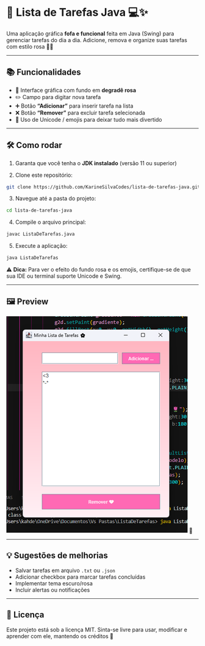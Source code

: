# 🌸 Lista de Tarefas Java 💻✨

Uma aplicação gráfica **fofa e funcional** feita em Java (Swing) para gerenciar tarefas do dia a dia. Adicione, remova e organize suas tarefas com estilo rosa 🌷💖

---

## 📚 Funcionalidades

- 🎨 Interface gráfica com fundo em **degradê rosa**
- ✏️ Campo para digitar nova tarefa
- ➕ Botão **“Adicionar”** para inserir tarefa na lista
- ❌ Botão **“Remover”** para excluir tarefa selecionada
- 🌸 Uso de Unicode / emojis para deixar tudo mais divertido

---

## 🛠️ Como rodar

1. Garanta que você tenha o **JDK instalado** (versão 11 ou superior)  

2. Clone este repositório:

```bash
git clone https://github.com/KarineSilvaCodes/lista-de-tarefas-java.git
```

3. Navegue até a pasta do projeto:

```bash
cd lista-de-tarefas-java
```

4. Compile o arquivo principal:

```bash
javac ListaDeTarefas.java
```

5. Execute a aplicação:

```bash
java ListaDeTarefas
```

⚠️ **Dica:** Para ver o efeito do fundo rosa e os emojis, certifique-se de que sua IDE ou terminal suporte Unicode e Swing.

---

## 🖼️ Preview

![Screenshot](https://raw.githubusercontent.com/KarineSilvaCodes/lista-de-tarefas-java/6e2ecb5c18d9fe95bd686e9a410c0ee8a86f5205/Captura%20de%20tela%202025-10-17%20120127.png) 🌷

---

## 💡 Sugestões de melhorias

- Salvar tarefas em arquivo `.txt` ou `.json`
- Adicionar checkbox para marcar tarefas concluídas
- Implementar tema escuro/rosa
- Incluir alertas ou notificações

---

## 📄 Licença

Este projeto está sob a licença MIT. Sinta-se livre para usar, modificar e aprender com ele, mantendo os créditos 💖
